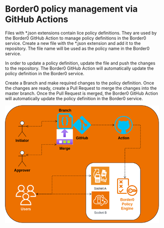 # Border0 policy management via GitHub Actions

Files with *.json extensions contain lice policy definitions. They are used by the Border0 GitHub Action to manage policy definitions in the Border0 service.
Create a new file with the *.json extension and add it to the repository. The file name will be used as the policy name in the Border0 service.

In order to update a policy definition, update the file and push the changes to the repository. The Border0 GitHub Action will automatically update the policy definition in the Border0 service.

Create a Branch and make required changes to the policy definition. Once the changes are ready, create a Pull Request to merge the changes into the master branch. Once the Pull Request is merged, the Border0 GitHub Action will automatically update the policy definition in the Border0 service.

![Border0 GitHub Action Flow](img/diagram.png)
